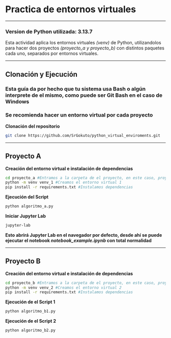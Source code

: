 # Practica de entornos virtuales

---

### Version de Python utilizada: 3.13.7

Esta actividad aplica los entornos virtuales *(venv)* de Python, utilizandolos para hacer dos proyectos *(proyecto_a y proyecto_b)* con distintos paquetes cada uno, separados por entornos virtuales.

---

## Clonación y Ejecución
### Esta guía da por hecho que tu sistema usa Bash o algún interprete de el mismo, como puede ser Git Bash en el caso de Windows

### Se recomienda hacer un entorno virtual por cada proyecto

**Clonación del repositorio**
```bash
git clone https://github.com/SrGokuto/python_virtual_enviroments.git
```


---

## Proyecto A
**Creación del entorno virtual e instalación de dependencias**
```bash
cd proyecto_a #Entramos a la carpeta de el proyecto, en este caso, proyecto_a
python -m venv venv_1 #Creamos el entorno virtual 1
pip install -r requirements.txt #Instalamos dependencias
```

**Ejecución del Script**
```bash
python algoritmo_a.py
```


**Iniciar Jupyter Lab**
```bash
jupyter-lab
```

**Esto abrirá Jupyter Lab en el navegador por defecto, desde ahí se puede ejecutar el notebook *notebook_example.ipynb* con total normalidad**

---

## Proyecto B

**Creación del entorno virtual e instalación de dependencias**
```bash
cd proyecto_b #Entramos a la carpeta de el proyecto, en este caso, proyecto_b
python -m venv venv_2 #Creamos el entorno virtual 2
pip install -r requirements.txt #Instalamos dependencias
```

**Ejecución de el Script 1**
```bash
python algoritmo_b1.py
```
**Ejecución de el Script 2**
```bash
python algoritmo_b2.py
```